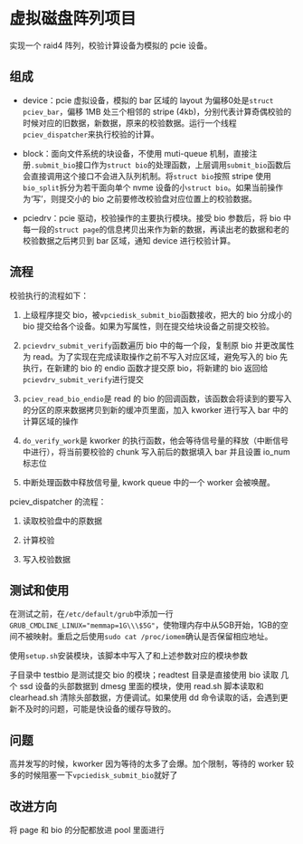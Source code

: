 # 虚拟磁盘阵列项目

实现一个 raid4 阵列，校验计算设备为模拟的 pcie 设备。

## 组成

* device：pcie 虚拟设备，模拟的 bar 区域的 layout 为偏移0处是`struct pciev_bar`，偏移 1MB 处三个相邻的 stripe (4kb)，分别代表计算奇偶校验的时候对应的旧数据，新数据，原来的校验数据。运行一个线程`pciev_dispatcher`来执行校验的计算。

* block：面向文件系统的块设备，不使用 muti-queue 机制，直接注册`.submit_bio`接口作为`struct bio`的处理函数，上层调用`submit_bio`函数后会直接调用这个接口不会进入队列机制。将`struct bio`按照 stripe 使用`bio_split`拆分为若干面向单个 nvme 设备的小`struct bio`。如果当前操作为‘写’，则提交小的 bio 之前要修改校验盘对应位置上的校验数据。

* pciedrv：pcie 驱动，校验操作的主要执行模块。接受 bio 参数后，将 bio 中每一段的`struct page`的信息拷贝出来作为新的数据，再读出老的数据和老的校验数据之后拷贝到 bar 区域，通知 device 进行校验计算。

## 流程

校验执行的流程如下：

1. 上级程序提交 bio，被`vpciedisk_submit_bio`函数接收，把大的 bio 分成小的 bio 提交给各个设备。如果为写属性，则在提交给块设备之前提交校验。

2. `pcievdrv_submit_verify`函数遍历 bio 中的每一个段，复制原 bio 并更改属性为 read。为了实现在完成读取操作之前不写入对应区域，避免写入的 bio 先执行，在新建的 bio 的 endio 函数才提交原 bio，将新建的 bio 返回给`pcievdrv_submit_verify`进行提交

3. `pciev_read_bio_endio`是 read 的 bio 的回调函数，该函数会将读到的要写入的分区的原来数据拷贝到新的缓冲页里面，加入 kworker 进行写入 bar 中的计算区域的操作

4. `do_verify_work`是 kworker 的执行函数，他会等待信号量的释放（中断信号中进行），将当前要校验的 chunk 写入前后的数据填入 bar 并且设置 io_num 标志位

5. 中断处理函数中释放信号量, kwork queue 中的一个 worker 会被唤醒。

pciev_dispatcher 的流程：

1. 读取校验盘中的原数据

2. 计算校验

3. 写入校验数据

## 测试和使用

在测试之前，在`/etc/default/grub`中添加一行`GRUB_CMDLINE_LINUX="memmap=1G\\\$5G"`，使物理内存中从5GB开始，1GB的空间不被映射。重启之后使用`sudo cat /proc/iomem`确认是否保留相应地址。

使用`setup.sh`安装模块，该脚本中写入了和上述参数对应的模块参数

子目录中 testbio 是测试提交 bio 的模块；readtest 目录是直接使用 bio 读取 几个 ssd 设备的头部数据到 dmesg 里面的模块，使用 read.sh 脚本读取和 clearhead.sh 清除头部数据，方便调试。如果使用 dd 命令读取的话，会遇到更新不及时的问题，可能是快设备的缓存导致的。

## 问题

高并发写的时候，kworker 因为等待的太多了会爆。加个限制，等待的 worker 较多的时候阻塞一下`vpciedisk_submit_bio`就好了

## 改进方向

将 page 和 bio 的分配都放进 pool 里面进行
